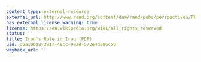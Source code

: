 ```yaml
---
content_type: external-resource
external_url: http://www.rand.org/content/dam/rand/pubs/perspectives/PE100/PE151/RAND_PE151.pdf
has_external_license_warning: true
license: https://en.wikipedia.org/wiki/All_rights_reserved
status: ''
title: Iran's Role in Iraq (PDF)
uid: c6a10018-3817-48cc-982d-573e4d5e6c50
wayback_url: ''
---
```

